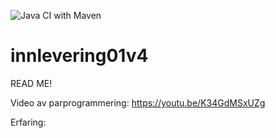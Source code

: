 ![Java CI with Maven](https://github.com/l4rma/innlevering01v4/workflows/Java%20CI%20with%20Maven/badge.svg)

# innlevering01v4
READ ME!

Video av parprogrammering:
https://youtu.be/K34GdMSxUZg

Erfaring: